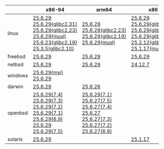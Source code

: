 ||x86-64|arm64|x86|ppc64le|armv7|armel|
| --- | --- | --- | --- | --- | --- | --- |
|linux|[25.6.29](https://github.com/roswell/sbcl_head/releases/download/25.6.29/sbcl-25.6.29-x86-64-linux-binary.tar.bz2)<br />[25.6.29(glibc2.31)](https://github.com/roswell/sbcl_head/releases/download/25.6.29/sbcl-25.6.29-x86-64-linux-glibc2.31-binary.tar.bz2)<br />[25.6.29(glibc2.23)](https://github.com/roswell/sbcl_head/releases/download/25.6.29/sbcl-25.6.29-x86-64-linux-glibc2.23-binary.tar.bz2)<br />[25.6.29(musl)](https://github.com/roswell/sbcl_head/releases/download/25.6.29/sbcl-25.6.29-x86-64-linux-musl-binary.tar.bz2)<br />[25.6.23(glibc2.19)](https://github.com/roswell/sbcl_head/releases/download/25.6.23/sbcl-25.6.23-x86-64-linux-glibc2.19-binary.tar.bz2)<br />[25.3.5(glibc2.10)](https://github.com/roswell/sbcl_head/releases/download/25.3.5/sbcl-25.3.5-x86-64-linux-glibc2.10-binary.tar.bz2)<br />|[25.6.29](https://github.com/roswell/sbcl_head/releases/download/25.6.29/sbcl-25.6.29-arm64-linux-binary.tar.bz2)<br />[25.6.29(glibc2.23)](https://github.com/roswell/sbcl_head/releases/download/25.6.29/sbcl-25.6.29-arm64-linux-glibc2.23-binary.tar.bz2)<br />[25.6.29(glibc2.19)](https://github.com/roswell/sbcl_head/releases/download/25.6.29/sbcl-25.6.29-arm64-linux-glibc2.19-binary.tar.bz2)<br />[25.6.29(musl)](https://github.com/roswell/sbcl_head/releases/download/25.6.29/sbcl-25.6.29-arm64-linux-musl-binary.tar.bz2)<br />|[25.6.29](https://github.com/roswell/sbcl_head/releases/download/25.6.29/sbcl-25.6.29-x86-linux-binary.tar.bz2)<br />[25.6.29(glibc2.31)](https://github.com/roswell/sbcl_head/releases/download/25.6.29/sbcl-25.6.29-x86-linux-glibc2.31-binary.tar.bz2)<br />[25.6.29(glibc2.23)](https://github.com/roswell/sbcl_head/releases/download/25.6.29/sbcl-25.6.29-x86-linux-glibc2.23-binary.tar.bz2)<br />[25.6.29(glibc2.19)](https://github.com/roswell/sbcl_head/releases/download/25.6.29/sbcl-25.6.29-x86-linux-glibc2.19-binary.tar.bz2)<br />[25.2.12(glibc2.10)](https://github.com/roswell/sbcl_head/releases/download/25.2.12/sbcl-25.2.12-x86-linux-glibc2.10-binary.tar.bz2)<br />[25.1.17(musl)](https://github.com/roswell/sbcl_head/releases/download/25.1.17/sbcl-25.1.17-x86-linux-musl-binary.tar.bz2)<br />|[25.6.29](https://github.com/roswell/sbcl_head/releases/download/25.6.29/sbcl-25.6.29-ppc64le-linux-binary.tar.bz2)<br />[25.6.29(glibc2.23)](https://github.com/roswell/sbcl_head/releases/download/25.6.29/sbcl-25.6.29-ppc64le-linux-glibc2.23-binary.tar.bz2)<br />[25.6.29(glibc2.19)](https://github.com/roswell/sbcl_head/releases/download/25.6.29/sbcl-25.6.29-ppc64le-linux-glibc2.19-binary.tar.bz2)<br />|[25.6.27](https://github.com/roswell/sbcl_head/releases/download/25.6.27/sbcl-25.6.27-armv7-linux-binary.tar.bz2)<br />|[25.1.17](https://github.com/roswell/sbcl_head/releases/download/25.1.17/sbcl-25.1.17-armel-linux-binary.tar.bz2)<br />|
|freebsd|[25.6.29](https://github.com/roswell/sbcl_head/releases/download/25.6.29/sbcl-25.6.29-x86-64-freebsd-binary.tar.bz2)<br />|[25.6.29](https://github.com/roswell/sbcl_head/releases/download/25.6.29/sbcl-25.6.29-arm64-freebsd-binary.tar.bz2)<br />|[25.6.29](https://github.com/roswell/sbcl_head/releases/download/25.6.29/sbcl-25.6.29-x86-freebsd-binary.tar.bz2)<br />||||
|netbsd|[25.6.29](https://github.com/roswell/sbcl_head/releases/download/25.6.29/sbcl-25.6.29-x86-64-netbsd-binary.tar.bz2)<br />|[25.6.29](https://github.com/roswell/sbcl_head/releases/download/25.6.29/sbcl-25.6.29-arm64-netbsd-binary.tar.bz2)<br />|[24.12.7](https://github.com/roswell/sbcl_head/releases/download/24.12.7/sbcl-24.12.7-x86-netbsd-binary.tar.bz2)<br />||||
|windows|[25.6.29(msi)](https://github.com/roswell/sbcl_head/releases/download/25.6.29/sbcl-25.6.29-x86-64-windows-binary.msi)<br />[25.6.29](https://github.com/roswell/sbcl_head/releases/download/25.6.29/sbcl-25.6.29-x86-64-windows-binary.tar.bz2)<br />||||||
|darwin|[25.6.29](https://github.com/roswell/sbcl_head/releases/download/25.6.29/sbcl-25.6.29-x86-64-darwin-binary.tar.bz2)<br />|[25.6.26](https://github.com/roswell/sbcl_head/releases/download/25.6.26/sbcl-25.6.26-arm64-darwin-binary.tar.bz2)<br />|||||
|openbsd|[25.6.29(7.4)](https://github.com/roswell/sbcl_head/releases/download/25.6.29/sbcl-25.6.29-x86-64-openbsd-7.4-binary.tar.bz2)<br />[25.6.29(7.3)](https://github.com/roswell/sbcl_head/releases/download/25.6.29/sbcl-25.6.29-x86-64-openbsd-7.3-binary.tar.bz2)<br />[25.6.29(7.2)](https://github.com/roswell/sbcl_head/releases/download/25.6.29/sbcl-25.6.29-x86-64-openbsd-7.2-binary.tar.bz2)<br />[25.6.29(7.1)](https://github.com/roswell/sbcl_head/releases/download/25.6.29/sbcl-25.6.29-x86-64-openbsd-7.1-binary.tar.bz2)<br />[25.6.29(6.9)](https://github.com/roswell/sbcl_head/releases/download/25.6.29/sbcl-25.6.29-x86-64-openbsd-6.9-binary.tar.bz2)<br />[25.6.29](https://github.com/roswell/sbcl_head/releases/download/25.6.29/sbcl-25.6.29-x86-64-openbsd-binary.tar.bz2)<br />[25.6.29(7.5)](https://github.com/roswell/sbcl_head/releases/download/25.6.29/sbcl-25.6.29-x86-64-openbsd-7.5-binary.tar.bz2)<br />|[25.6.29(7.1)](https://github.com/roswell/sbcl_head/releases/download/25.6.29/sbcl-25.6.29-arm64-openbsd-7.1-binary.tar.bz2)<br />[25.6.27(7.5)](https://github.com/roswell/sbcl_head/releases/download/25.6.27/sbcl-25.6.27-arm64-openbsd-7.5-binary.tar.bz2)<br />[25.6.27(7.4)](https://github.com/roswell/sbcl_head/releases/download/25.6.27/sbcl-25.6.27-arm64-openbsd-7.4-binary.tar.bz2)<br />[25.6.27](https://github.com/roswell/sbcl_head/releases/download/25.6.27/sbcl-25.6.27-arm64-openbsd-binary.tar.bz2)<br />[25.6.27(7.3)](https://github.com/roswell/sbcl_head/releases/download/25.6.27/sbcl-25.6.27-arm64-openbsd-7.3-binary.tar.bz2)<br />[25.6.27(7.2)](https://github.com/roswell/sbcl_head/releases/download/25.6.27/sbcl-25.6.27-arm64-openbsd-7.2-binary.tar.bz2)<br />[25.6.27(6.9)](https://github.com/roswell/sbcl_head/releases/download/25.6.27/sbcl-25.6.27-arm64-openbsd-6.9-binary.tar.bz2)<br />|||||
|solaris|[25.6.29](https://github.com/roswell/sbcl_head/releases/download/25.6.29/sbcl-25.6.29-x86-64-solaris-binary.tar.bz2)<br />||[25.1.17](https://github.com/roswell/sbcl_head/releases/download/25.1.17/sbcl-25.1.17-x86-solaris-binary.tar.bz2)<br />||||
